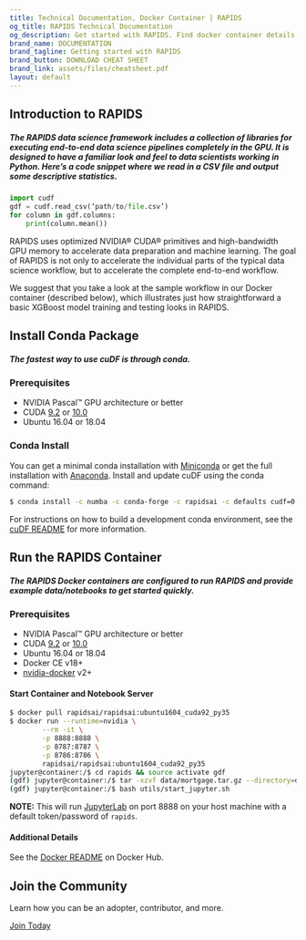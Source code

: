 ```yaml
---
title: Technical Documentation, Docker Container | RAPIDS
og_title: RAPIDS Technical Documentation
og_description: Get started with RAPIDS. Find docker container details, download and installation details, and more.
brand_name: DOCUMENTATION
brand_tagline: Getting started with RAPIDS
brand_button: DOWNLOAD CHEAT SHEET
brand_link: assets/files/cheatsheet.pdf
layout: default
---
```


## Introduction to RAPIDS

##### The RAPIDS data science framework includes a collection of libraries for executing end-to-end data science pipelines completely in the GPU. It is designed to have a familiar look and feel to data scientists working in Python. Here’s a code snippet where we read in a CSV file and output some descriptive statistics.

```python
import cudf
gdf = cudf.read_csv(‘path/to/file.csv’)
for column in gdf.columns:
    print(column.mean())
```

RAPIDS uses optimized NVIDIA® CUDA® primitives and high-bandwidth GPU memory to accelerate data preparation and machine learning. The goal of RAPIDS is not only to accelerate the individual parts of the typical data science workflow, but to accelerate the complete end-to-end workflow.

We suggest that you take a look at the sample workflow in our Docker container (described below), which illustrates just how straightforward a basic XGBoost model training and testing looks in RAPIDS.


## Install Conda Package

##### The fastest way to use cuDF is through conda.

### Prerequisites

* NVIDIA Pascal™ GPU architecture or better
* CUDA [9.2](https://developer.nvidia.com/cuda-92-download-archive) or [10.0](https://developer.nvidia.com/cuda-downloads)
* Ubuntu 16.04 or 18.04

### Conda Install

You can get a minimal conda installation with [Miniconda](https://conda.io/miniconda.html) or get the full installation with [Anaconda](https://www.anaconda.com/download). Install and update cuDF using the conda command:

```bash
$ conda install -c numba -c conda-forge -c rapidsai -c defaults cudf=0.2.0
```

For instructions on how to build a development conda environment, see the [cuDF README](https://github.com/rapidsai/cudf#conda) for more information.


## Run the RAPIDS Container

##### The RAPIDS Docker containers are configured to run RAPIDS and provide example data/notebooks to get started quickly.

### Prerequisites

* NVIDIA Pascal™ GPU architecture or better
* CUDA [9.2](https://developer.nvidia.com/cuda-92-download-archive) or [10.0](https://developer.nvidia.com/cuda-downloads)
* Ubuntu 16.04 or 18.04
* Docker CE v18+
* [nvidia-docker](https://github.com/nvidia/nvidia-docker/wiki/Installation-(version-2.0)) v2+

#### Start Container and Notebook Server

```bash
$ docker pull rapidsai/rapidsai:ubuntu1604_cuda92_py35
$ docker run --runtime=nvidia \
        --rm -it \
        -p 8888:8888 \
        -p 8787:8787 \
        -p 8786:8786 \
        rapidsai/rapidsai:ubuntu1604_cuda92_py35
jupyter@container:/$ cd rapids && source activate gdf
(gdf) jupyter@container:/$ tar -xzvf data/mortgage.tar.gz --directory=data
(gdf) jupyter@container:/$ bash utils/start_jupyter.sh
```
**NOTE:** This will run [JupyterLab](https://jupyterlab.readthedocs.io/en/stable/) on port 8888 on your host machine with a default token/password of `rapids`.

#### Additional Details

See the [Docker README](https://hub.docker.com/r/rapidsai/rapidsai/) on Docker Hub.

<section class="footer-cta-main">
    <div class="fixed-content">
        <h2>Join the Community</h2>
        <p>Learn how you can be an adopter, contributor, and more.</p>
        <a href="community.html" class="blue-btn">Join Today</a>
    </div>
</section>
